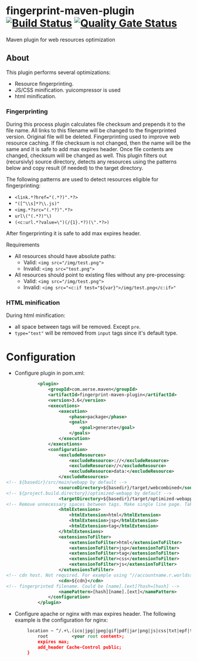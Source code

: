 fingerprint-maven-plugin [![Build Status](https://travis-ci.org/dernasherbrezon/fingerprint-maven-plugin.svg?branch=master)](https://travis-ci.org/dernasherbrezon/fingerprint-maven-plugin) [![Quality Gate Status](https://sonarcloud.io/api/project_badges/measure?project=com.aerse.maven%3Afingerprint-maven-plugin&metric=alert_status)](https://sonarcloud.io/dashboard?id=com.aerse.maven%3Afingerprint-maven-plugin)
========================

Maven plugin for web resources optimization

About
---------------------

This plugin performs several optimizations:
  * Resource fingerprinting.
  * JS/CSS minification. yuicompressor is used
  * html minification.  
  
### Fingerprinting

During this process plugin calculates file checksum and prepends it to the file name. All links to this filename will be changed to the fingerprinted version. Original file will be deleted. Fingerprinting used to improve web resource caching. If file checksum is not changed, then the name will be the same and it is safe to add max expires header. Once file contents are changed, checksum will be changed as well. This plugin filters out (recursivly) source directory, detects any resources using the patterns below and copy result (if needed) to the target directory.

The following patterns are used to detect resources eligible for fingerprinting:
  * `<link.*?href="(.*?)".*?>`
  * `"([^\\s]*?\\.js)"`
  * `<img.*?src="(.*?)".*?>`
  * `url\("(.*?)"\)`
  * `(<c:url.*?value=\")(/{1}.*?)(\".*?>)`

After fingerprinting it is safe to add max expires header. 

Requirements

  * All resources should have absolute paths:
    * Valid: `<img src="/img/test.png">`
    * Invalid: `<img src="test.png">`
  * All resources should point to existing files without any pre-processing:
    * Valid: `<img src="/img/test.png">`
    * Invalid: `<img src="<c:if test="${var}">/img/test.png</c:if>"`

### HTML minification

During html minification:
  * all space between tags will be removed. Except `pre`.
  * `type="text"` will be removed from `input` tags since it's default type. 

Configuration
=============

  * Configure plugin in pom.xml:
  
```xml
			<plugin>
				<groupId>com.aerse.maven</groupId>
				<artifactId>fingerprint-maven-plugin</artifactId>
				<version>3.6</version>
				<executions>
					<execution>
						<phase>package</phase>
						<goals>
							<goal>generate</goal>
						</goals>
					</execution>
				</executions>
				<configuration>
					<excludeResources>
						<excludeResource>://</excludeResource>
						<excludeResource>//</excludeResource>
						<excludeResource>data:</excludeResource>
					</excludeResources>
<!-- ${basedir}/src/main/webapp by default -->
					<sourceDirectory>${basedir}/target/webcombined</sourceDirectory>
<!-- ${project.build.directory}/optimized-webapp by default -->
					<targetDirectory>${basedir}/target/optimized-webapp</targetDirectory>
<!-- Remove unnecessary spaces between tags. Make single line page. Takes into consideration <pre> tags -->
					<htmlExtensions>
						<htmlExtension>html</htmlExtension>
						<htmlExtension>jsp</htmlExtension>
						<htmlExtension>tag</htmlExtension>
					</htmlExtensions>
					<extensionsToFilter>
						<extensionToFilter>html</extensionToFilter>
						<extensionToFilter>jsp</extensionToFilter>
						<extensionToFilter>tag</extensionToFilter>
						<extensionToFilter>css</extensionToFilter>
						<extensionToFilter>js</extensionToFilter>
					</extensionsToFilter>
<!-- cdn host. Not required. For example using "//accountname.r.worldssl.net": /css/bootstrap.css -> //accountname.r.worldssl.net/css/<md5>bootstrap.css -->
					<cdn>${cdn}</cdn>
<!-- fingerprinted filename. Could be [name].[ext]?hash=[hash] -->
					<namePattern>[hash][name].[ext]</namePattern>
				</configuration>
			</plugin>
```
  * Configure apache or nginx with max expires header. The following example is the configuration for nginx:

```xml
        location ~ ^/.+\.(ico|jpg|jpeg|gif|pdf|jar|png|js|css|txt|epf|ttf|svg|woff)$ {
            root         <your root content>;
            expires max;
            add_header Cache-Control public;
        }
```


